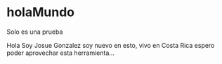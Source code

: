 # holaMundo
Solo es una prueba

Hola Soy Josue Gonzalez soy nuevo en esto, vivo en Costa Rica espero poder aprovechar esta herramienta...
